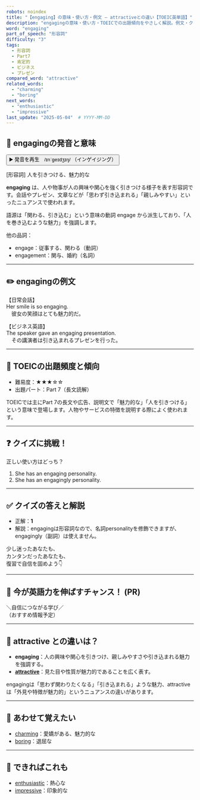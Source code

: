 ```yaml
---
robots: noindex
title: "【engaging】の意味・使い方・例文 ― attractiveとの違い【TOEIC英単語】"
description: "engagingの意味・使い方・TOEICでの出題傾向をやさしく解説。例文・クイズ付きでattractiveとの違いもわかりやすく学べます。"
word: "engaging"
part_of_speech: "形容詞"
difficulty: "3"
tags:
  - 形容詞
  - Part7
  - 肯定的
  - ビジネス
  - プレゼン
compared_word: "attractive"
related_words:
  - "charming"
  - "boring"
next_words:
  - "enthusiastic"
  - "impressive"
last_update: "2025-05-04"  # YYYY-MM-DD
---
```


## 🔰 engagingの発音と意味

<button class="play-audio" onclick="playTTS('engaging')">
  <span class="play-audio-main">
    ▶️ 発音を再生　/ɪnˈɡeɪdʒɪŋ/
  </span>
  <span class="play-audio-sub">
    （インゲイジング）
  </span>
</button>

[形容詞] 人を引きつける、魅力的な

**engaging** は、人や物事が人の興味や関心を強く引きつける様子を表す形容詞です。会話やプレゼン、文章などが「思わず引き込まれる」「親しみやすい」といったニュアンスで使われます。

語源は「関わる、引き込む」という意味の動詞 engage から派生しており、「人を巻き込むような魅力」を強調します。

他の品詞：  
- engage：従事する、関わる（動詞）
- engagement：関与、婚約（名詞）

---

## ✏️ engagingの例文

【日常会話】  
Her smile is so engaging.  
　彼女の笑顔はとても魅力的だ。

【ビジネス英語】  
The speaker gave an engaging presentation.  
　その講演者は引き込まれるプレゼンを行った。

---

## 🎯 TOEICの出題頻度と傾向

- 難易度：★★★☆☆
- 出題パート：Part 7（長文読解）

TOEICでは主にPart 7の長文や広告、説明文で「魅力的な」「人を引きつける」という意味で登場します。人物やサービスの特徴を説明する際によく使われます。

---

## ❓ クイズに挑戦！

正しい使い方はどっち？

1. She has an engaging personality.  
2. She has an engagingly personality.

---

## ✅ クイズの答えと解説

- 正解：**1**
- 解説：engagingは形容詞なので、名詞personalityを修飾できますが、engagingly（副詞）は使えません。

少し迷ったあなたも、  
カンタンだったあなたも、  
復習で自信を固めよう👇️

---

## 🚀 今が英語力を伸ばすチャンス！ (PR)

<div class="info-center">
＼自信につながる学び／<br>  
（おすすめ情報予定）
</div>

---

## 🤔  attractive との違いは？

- **engaging**：人の興味や関心を引きつけ、親しみやすさや引き込まれる魅力を強調する。
- **[attractive](/attractive)**：見た目や性質が魅力的であることを広く表す。

engagingは「思わず関わりたくなる」「引き込まれる」ような魅力、attractiveは「外見や特徴が魅力的」というニュアンスの違いがあります。

---

## 🧩 あわせて覚えたい

- [charming](/charming)：愛嬌がある、魅力的な
- [boring](/boring)：退屈な

---

## 📖 できればこれも

- [enthusiastic](/enthusiastic)：熱心な
- [impressive](/impressive)：印象的な

<!-- cvid: aid11_bid18 -->
